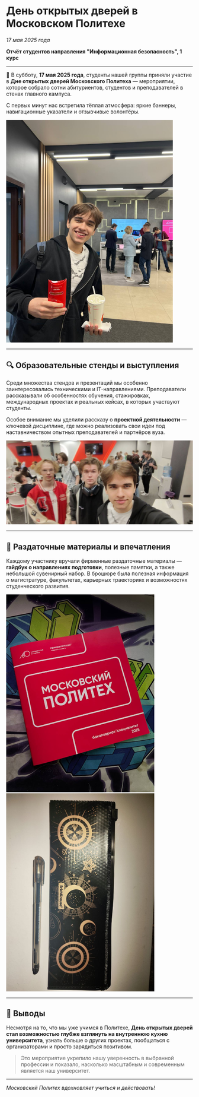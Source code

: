 # День открытых дверей в Московском Политехе  
*17 мая 2025 года*

**Отчёт студентов направления "Информационная безопасность", 1 курс**

---

📍 В субботу, **17 мая 2025 года**, студенты нашей группы приняли участие в **Дне открытых дверей Московского Политеха** — мероприятии, которое собрало сотни абитуриентов, студентов и преподавателей в стенах главного кампуса.

С первых минут нас встретила тёплая атмосфера: яркие баннеры, навигационные указатели и отзывчивые волонтёры.

<img src="/reports/images/Vhod.jpg" alt="Фото у входа" width="450"/>

---

## 🔍 Образовательные стенды и выступления

Среди множества стендов и презентаций мы особенно заинтересовались техническими и IT-направлениями. Преподаватели рассказывали об особенностях обучения, стажировках, международных проектах и реальных кейсах, в которых участвуют студенты.

Особое внимание мы уделили рассказу о **проектной деятельности** — ключевой дисциплине, где можно реализовать свои идеи под наставничеством опытных преподавателей и партнёров вуза.

![Фото с друзьями в лекционной зоне](/reports/images/Trio.jpg)

---

## 🎁 Раздаточные материалы и впечатления

Каждому участнику вручали фирменные раздаточные материалы — **гайдбук о направлениях подготовки**, полезные памятки, а также небольшой сувенирный набор. В брошюре была полезная информация о магистратуре, факультетах, карьерных траекториях и возможностях студенческого развития.

<img src="/reports/images/Book.jpg" alt="Брошюра" width="400"/>
<img src="/reports/images/Penal.jpg" alt="Пенал с подарками" width="400"/>

---

## 💬 Выводы

Несмотря на то, что мы уже учимся в Политехе, **День открытых дверей стал возможностью глубже взглянуть на внутреннюю кухню университета**, узнать больше о других проектах, пообщаться с организаторами и просто зарядиться позитивом.

> Это мероприятие укрепило нашу уверенность в выбранной профессии и показало, насколько масштабным и современным является наш университет.

---

_Московский Политех вдохновляет учиться и действовать!_
